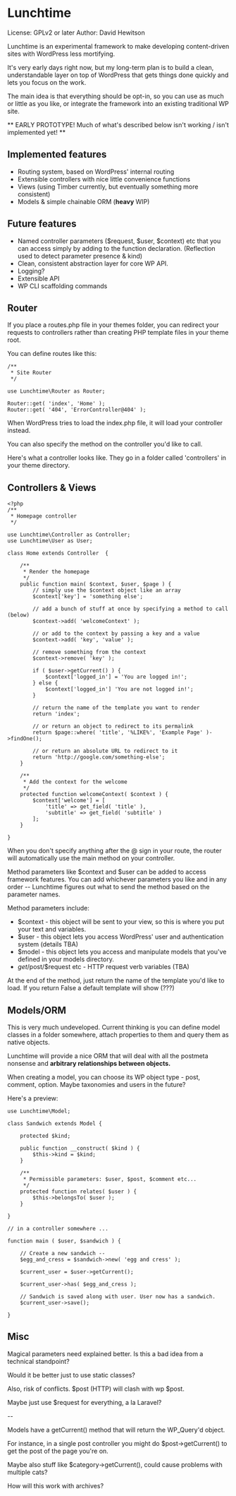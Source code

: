 # Lunchtime
License: GPLv2 or later
Author: David Hewitson

Lunchtime is an experimental framework to make developing content-driven sites with WordPress less mortifying.

It's very early days right now, but my long-term plan is to build a clean, understandable layer on top of WordPress that gets things done quickly and lets you focus on the work.

The main idea is that everything should be opt-in, so you can use as much or little as you like, or integrate the framework into an existing traditional WP site.

** EARLY PROTOTYPE! Much of what's described below isn't working / isn't implemented yet! **

## Implemented features
- Routing system, based on WordPress' internal routing
- Extensible controllers with nice little convenience functions
- Views (using Timber currently, but eventually something more consistent)
- Models & simple chainable ORM (**heavy** WIP)

## Future features
- Named controller parameters ($request, $user, $context) etc that you can access simply by adding to the function declaration. (Reflection used to detect parameter presence & kind)
- Clean, consistent abstraction layer for core WP API.
- Logging?
- Extensible API
- WP CLI scaffolding commands

## Router
If you place a routes.php file in your themes folder, you can redirect your requests to controllers rather than creating PHP template files in your theme root.

You can define routes like this:

```
/**
 * Site Router
 */

use Lunchtime\Router as Router;

Router::get( 'index', 'Home' );
Router::get( '404', 'ErrorController@404' );
```

When WordPress tries to load the index.php file, it will load your controller instead.

You can also specify the method on the controller you'd like to call.

Here's what a controller looks like. They go in a folder called 'controllers' in your theme directory.

## Controllers & Views

```
<?php
/**
 * Homepage controller
 */

use Lunchtime\Controller as Controller;
use Lunchtime\User as User;

class Home extends Controller  {

	/**
	 * Render the homepage
	 */
	public function main( $context, $user, $page ) {
		// simply use the $context object like an array
		$context['key'] = 'something else';

		// add a bunch of stuff at once by specifying a method to call (below)
		$context->add( 'welcomeContext' );

		// or add to the context by passing a key and a value
		$context->add( 'key', 'value' );

		// remove something from the context
		$context->remove( 'key' );

		if ( $user->getCurrent() ) {
			$context['logged_in'] = 'You are logged in!';
		} else {
			$context['logged_in'] 'You are not logged in!';
		}

		// return the name of the template you want to render
        return 'index';

		// or return an object to redirect to its permalink
		return $page::where( 'title', '%LIKE%', 'Example Page' )->findOne();

		// or return an absolute URL to redirect to it
		return 'http://google.com/something-else';
	}

	/**
	 * Add the context for the welcome
	 */
	protected function welcomeContext( $context ) {
		$context['welcome'] = [
			'title' => get_field( 'title' ),
			'subtitle' => get_field( 'subtitle' )
		];
	}

}
```

When you don't specify anything after the @ sign in your route, the router will automatically use the main method on your controller.

Method parameters like $context and $user can be added to access framework features. You can add whichever parameters you like and in any order -- Lunchtime figures out what to send the method based on the parameter names.

Method parameters include:
- $context - this object will be sent to your view, so this is where you put your text and variables.
- $user - this object lets you access WordPress' user and authentication system (details TBA)
- $model - this object lets you access and manipulate models that you've defined in your models directory.
- $get/$post/$request etc - HTTP request verb variables (TBA)

At the end of the method, just return the name of the template you'd like to load. If you return False a default template will show (???)


## Models/ORM

This is very much undeveloped. Current thinking is you can define model classes in a folder somewhere, attach properties to them and query them as native objects.

Lunchtime will provide a nice ORM that will deal with all the postmeta nonsense and **arbitrary relationships between objects.**

When creating a model, you can choose its WP object type - post, comment, option. Maybe taxonomies and users in the future?

Here's a preview:

```
use Lunchtime\Model;

class Sandwich extends Model {

	protected $kind;

	public function __construct( $kind ) {
		$this->kind = $kind;
	}

	/**
	 * Permissible parameters: $user, $post, $comment etc...
	 */
	protected function relates( $user ) {
		$this->belongsTo( $user );
	}

}

// in a controller somewhere ...

function main ( $user, $sandwich ) {

	// Create a new sandwich --
	$egg_and_cress = $sandwich->new( 'egg and cress' );

	$current_user = $user->getCurrent();

	$current_user->has( $egg_and_cress );

	// Sandwich is saved along with user. User now has a sandwich.
	$current_user->save();

}
```

## Misc

Magical parameters need explained better. Is this a bad idea from a technical standpoint?

Would it be better just to use static classes?

Also, risk of conflicts. $post (HTTP) will clash with wp $post.

Maybe just use $request for everything, a la Laravel?

--

Models have a getCurrent() method that will return the WP_Query'd object.

For instance, in a single post controller you might do $post->getCurrent() to get the post of the page you're on.

Maybe also stuff like $category->getCurrent(), could cause problems with multiple cats?

How will this work with archives?
